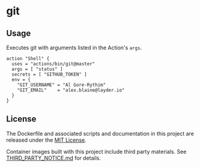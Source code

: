 # git

## Usage

Executes git with arguments listed in the Action's `args`.

```workflow
action "Shell" {
  uses = "actions/bin/git@master"
  args = [ "status" ]
  secrets = [ "GITHUB_TOKEN" ]
  env = {
    "GIT_USERNAME" = "Al Gore-Rythim"
    "GIT_EMAIL"    = "alex.blaine@layder.io"
  }
}
```

## License

The Dockerfile and associated scripts and documentation in this project are released under the [MIT License](LICENSE).

Container images built with this project include third party materials. See [THIRD_PARTY_NOTICE.md](THIRD_PARTY_NOTICE.md) for details.
